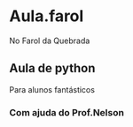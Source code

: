 # Aula.farol
No Farol da Quebrada 
## Aula de python 
Para alunos fantásticos 
### Com ajuda do Prof.Nelson 
